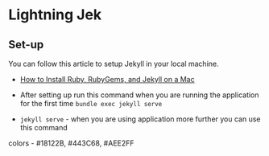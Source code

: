# Lightning Jek

## Set-up

You can follow this article to setup Jekyll in your local machine.

* [How to Install Ruby, RubyGems, and Jekyll on a Mac](https://www.linkedin.com/feed/update/urn:li:activity:7079865855538335744/)

* After setting up run this command when you are running the application for the first time `bundle exec jekyll serve`

* `jekyll serve` - when you are using application more further you can use this command

colors - #18122B, #443C68, #AEE2FF